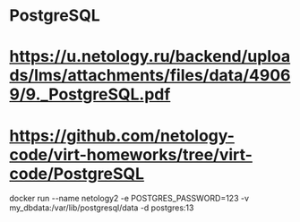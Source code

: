 # PostgreSQL
# https://u.netology.ru/backend/uploads/lms/attachments/files/data/49069/9._PostgreSQL.pdf
# https://github.com/netology-code/virt-homeworks/tree/virt-code/PostgreSQL

docker run --name netology2 -e POSTGRES_PASSWORD=123 -v my_dbdata:/var/lib/postgresql/data -d postgres:13
